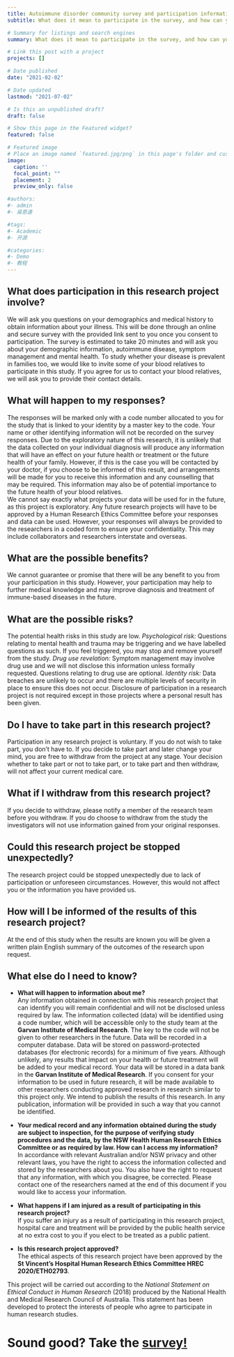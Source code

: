 ```yaml
---
title: Autoimmune disorder community survey and participation information
subtitle: What does it mean to participate in the survey, and how can you opt out if you change your mind? Find out here!

# Summary for listings and search engines
summary: What does it mean to participate in the survey, and how can you opt out if you change your mind? Find out here!

# Link this post with a project
projects: []

# Date published
date: "2021-02-02"

# Date updated
lastmod: "2021-07-02"

# Is this an unpublished draft?
draft: false

# Show this page in the Featured widget?
featured: false

# Featured image
# Place an image named `featured.jpg/png` in this page's folder and customize its options here.
image:
  caption: ''
  focal_point: ""
  placement: 2
  preview_only: false

#authors:
#- admin
#- 吳恩達

#tags:
#- Academic
#- 开源

#categories:
#- Demo
#- 教程
---
```

## What does participation in this research project involve?
We will ask you questions on your demographics and medical history to obtain information about your illness. This will be done through an online and secure survey with the provided link sent to you once you consent to participation. The survey is estimated to take 20 minutes and will ask you about your demographic information, autoimmune disease, symptom management and mental health. 
To study whether your disease is prevalent in families too, we would like to invite some of your blood relatives to participate in this study. If you agree for us to contact your blood relatives, we will ask you to provide their contact details. 
## What will happen to my responses?
The responses will be marked only with a code number allocated to you for the study that is linked to your identity by a master key to the code. Your name or other identifying information will not be recorded on the survey responses. 
Due to the exploratory nature of this research, it is unlikely that the data collected on your individual diagnosis will produce any information that will have an effect on your future health or treatment or the future health of your family. However, if this is the case you will be contacted by your doctor, if you choose to be informed of this result, and arrangements will be made for you to receive this information and any counselling that may be required. This information may also be of potential importance to the future health of your blood relatives.   
We cannot say exactly what projects your data will be used for in the future, as this project is exploratory. Any future research projects will have to be approved by a Human Research Ethics Committee before your responses and data can be used. However, your responses will always be provided to the researchers in a coded form to ensure your confidentiality. This may include collaborators and researchers interstate and overseas.

## What are the possible benefits?
We cannot guarantee or promise that there will be any benefit to you from your participation in this study. However, your participation may help to further medical knowledge and may improve diagnosis and treatment of immune-based diseases in the future.
## What are the possible risks?
The potential health risks in this study are low. 
*Psychological risk:* Questions relating to mental health and trauma may be triggering and we have labelled questions as such. If you feel triggered, you may stop and remove yourself from the study. 
*Drug use revelation:* Symptom management may involve drug use and we will not disclose this information unless formally requested. Questions relating to drug use are optional. 
*Identity risk:* Data breaches are unlikely to occur and there are multiple levels of security in place to ensure this does not occur. 
Disclosure of participation in a research project is not required except in those projects where a personal result has been given.  
## Do I have to take part in this research project?
Participation in any research project is voluntary. If you do not wish to take part, you don’t have to. If you decide to take part and later change your mind, you are free to withdraw from the project at any stage.
Your decision whether to take part or not to take part, or to take part and then withdraw, will not affect your current medical care. 
## What if I withdraw from this research project?
If you decide to withdraw, please notify a member of the research team before you withdraw. If you do choose to withdraw from the study the investigators will not use information gained from your original responses. 
## Could this research project be stopped unexpectedly?
The research project could be stopped unexpectedly due to lack of participation or unforeseen circumstances. However, this would not affect you or the information you have provided us.
## How will I be informed of the results of this research project?
At the end of this study when the results are known you will be given a written plain English summary of the outcomes of the research upon request.

## What else do I need to know?
* **What will happen to information about me?**  
Any information obtained in connection with this research project that can identify you will remain confidential and will not be disclosed unless required by law. The information collected (data) will be identified using a code number, which will be accessible only to the study team at the **Garvan Institute of Medical Research**. The key to the code will not be given to other researchers in the future. Data will be recorded in a computer database. Data will be stored on password-protected databases (for electronic records) for a minimum of five years. Although unlikely, any results that impact on your health or future treatment will be added to your medical record. 
Your data will be stored in a data bank in the **Garvan Institute of Medical Research**. If you consent for your information to be used in future research, it will be made available to other researchers conducting approved research in research similar to this project only.
We intend to publish the results of this research. In any publication, information will be provided in such a way that you cannot be identified.

* **Your medical record and any information obtained during the study are subject to inspection, for the purpose of verifying study procedures and the data, by the NSW Health Human Research Ethics Committee or as required by law. How can I access my information?**  
In accordance with relevant Australian and/or NSW privacy and other relevant laws, you have the right to access the information collected and stored by the researchers about you. You also have the right to request that any information, with which you disagree, be corrected. Please contact one of the researchers named at the end of this document if you would like to access your information.

* **What happens if I am injured as a result of participating in this research project?**  
If you suffer an injury as a result of participating in this research project, hospital care and treatment will be provided by the public health service at no extra cost to you if you elect to be treated as a public patient. 

* **Is this research project approved?**  
The ethical aspects of this research project have been approved by the **St Vincent’s Hospital Human Research Ethics Committee HREC 2020/ETH02793**.  

This project will be carried out according to the *National Statement on Ethical Conduct in Human Research* (2018) produced by the National Health and Medical Research Council of Australia. This statement has been developed to protect the interests of people who agree to participate in human research studies.

# Sound good? Take the [survey!](https://redcap.gimr.garvan.org.au/surveys/?s=DJWTL9FAEX)